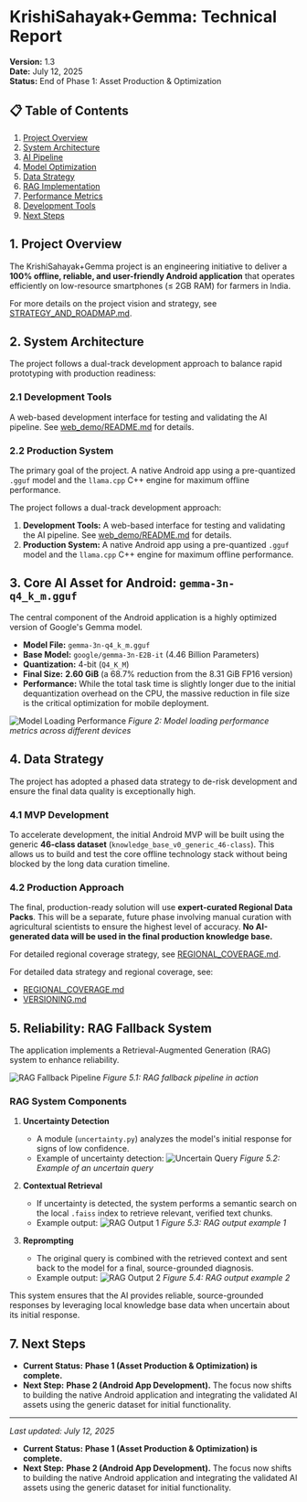 # KrishiSahayak+Gemma: Technical Report

**Version:** 1.3  
**Date:** July 12, 2025  
**Status:** End of Phase 1: Asset Production & Optimization

## 📋 Table of Contents

1. [Project Overview](#project-overview)
2. [System Architecture](#system-architecture)
3. [AI Pipeline](#ai-pipeline)
4. [Model Optimization](#model-optimization)
5. [Data Strategy](#data-strategy)
6. [RAG Implementation](#rag-implementation)
7. [Performance Metrics](#performance-metrics)
8. [Development Tools](#development-tools)
9. [Next Steps](#next-steps)

## 1. Project Overview

The KrishiSahayak+Gemma project is an engineering initiative to deliver a **100% offline, reliable, and user-friendly Android application** that operates efficiently on low-resource smartphones (≤ 2GB RAM) for farmers in India.

For more details on the project vision and strategy, see [STRATEGY_AND_ROADMAP.md](STRATEGY_AND_ROADMAP.md).

## 2. System Architecture

The project follows a dual-track development approach to balance rapid prototyping with production readiness:

### 2.1 Development Tools

A web-based development interface for testing and validating the AI pipeline. See [web_demo/README.md](../web_demo/README.md) for details.

### 2.2 Production System

The primary goal of the project. A native Android app using a pre-quantized `.gguf` model and the `llama.cpp` C++ engine for maximum offline performance.

The project follows a dual-track development approach:

1. **Development Tools:** A web-based interface for testing and validating the AI pipeline. See [web_demo/README.md](../web_demo/README.md) for details.
2. **Production System:** A native Android app using a pre-quantized `.gguf` model and the `llama.cpp` C++ engine for maximum offline performance.

## 3. Core AI Asset for Android: `gemma-3n-q4_k_m.gguf`

The central component of the Android application is a highly optimized version of Google's Gemma model.

* **Model File:** `gemma-3n-q4_k_m.gguf`
* **Base Model:** `google/gemma-3n-E2B-it` (4.46 Billion Parameters)
* **Quantization:** 4-bit (`Q4_K_M`)
* **Final Size:** **2.60 GiB** (a 68.7% reduction from the 8.31 GiB FP16 version)
* **Performance:** While the total task time is slightly longer due to the initial dequantization overhead on the CPU, the massive reduction in file size is the critical optimization for mobile deployment.

![Model Loading Performance](images/model_loading.png)
*Figure 2: Model loading performance metrics across different devices*

## 4. Data Strategy

The project has adopted a phased data strategy to de-risk development and ensure the final data quality is exceptionally high.

### 4.1 MVP Development

To accelerate development, the initial Android MVP will be built using the generic **46-class dataset** (`knowledge_base_v0_generic_46-class`). This allows us to build and test the core offline technology stack without being blocked by the long data curation timeline.

### 4.2 Production Approach

The final, production-ready solution will use **expert-curated Regional Data Packs**. This will be a separate, future phase involving manual curation with agricultural scientists to ensure the highest level of accuracy. **No AI-generated data will be used in the final production knowledge base.**

For detailed regional coverage strategy, see [REGIONAL_COVERAGE.md](REGIONAL_COVERAGE.md).

For detailed data strategy and regional coverage, see:
- [REGIONAL_COVERAGE.md](REGIONAL_COVERAGE.md)
- [VERSIONING.md](VERSIONING.md)

## 5. Reliability: RAG Fallback System

The application implements a Retrieval-Augmented Generation (RAG) system to enhance reliability.

![RAG Fallback Pipeline](images/RAG%20fallback%20pipeline%20in%20action.png)
*Figure 5.1: RAG fallback pipeline in action*

### RAG System Components

1. **Uncertainty Detection**
   - A module (`uncertainty.py`) analyzes the model's initial response for signs of low confidence.
   - Example of uncertainty detection:
   ![Uncertain Query](images/Uncertain%20query.png)
   *Figure 5.2: Example of an uncertain query*

2. **Contextual Retrieval**
   - If uncertainty is detected, the system performs a semantic search on the local `.faiss` index to retrieve relevant, verified text chunks.
   - Example output:
   ![RAG Output 1](images/RAG%20based%20output_1.png)
   *Figure 5.3: RAG output example 1*

3. **Reprompting**
   - The original query is combined with the retrieved context and sent back to the model for a final, source-grounded diagnosis.
   - Example output:
   ![RAG Output 2](images/RAG%20based%20output_2.png)
   *Figure 5.4: RAG output example 2*

This system ensures that the AI provides reliable, source-grounded responses by leveraging local knowledge base data when uncertain about its initial response.

## 7. Next Steps

* **Current Status:** **Phase 1 (Asset Production & Optimization) is complete.**
* **Next Step:** **Phase 2 (Android App Development).** The focus now shifts to building the native Android application and integrating the validated AI assets using the generic dataset for initial functionality.

---
*Last updated: July 12, 2025*

* **Current Status:** **Phase 1 (Asset Production & Optimization) is complete.**
* **Next Step:** **Phase 2 (Android App Development).** The focus now shifts to building the native Android application and integrating the validated AI assets using the generic dataset for initial functionality.